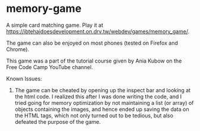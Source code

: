 # memory-game
A simple card matching game. Play it at https://ibtehajdoesdevelopment.on.drv.tw/webdev/games/memory_game/.

The game can also be enjoyed on most phones (tested on Firefox and Chrome).

This game was a part of the tutorial course given by Ania Kubow on the Free Code Camp YouTube channel.

Known Issues:

1. The game can be cheated by opening up the inspect bar and looking at the html code. I realized this after I was done writing the code, and I tried going for memory optimization by not maintaining a list (or array) of objects containing the images, and hence ended up saving the data on the HTML tags, which not only turned out to be tedious, but also defeated the purpose of the game.
